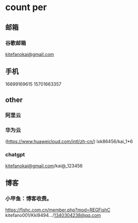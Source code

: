 # count per

## 邮箱

### 谷歌邮箱
kitefanokai@gmail.com


## 手机
16699169615
15701663357

## other

### 阿里云

### 华为云

(https://www.huaweicloud.com/intl/zh-cn/)
lxk86456/kai_1*6

### chatgpt
kitefanokai@gmail.com/kai@_123456

## 博客
### 小甲鱼：博客收费。
https://fishc.com.cn/member.php?mod=REGFishC  
kitefano001/Kkl9494.../1340304238@qq.com
